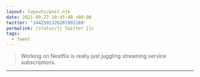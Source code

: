 ```yaml
---
layout: layouts/post.njk
date: 2021-09-27 20:45:48 +00:00
twitter: '1442591326201991169'
permalink: /status/{{ twitter }}/
tags: 
  - tweet
---
```


> Working on Nestflix is really just juggling streaming service subscriptions.

---
